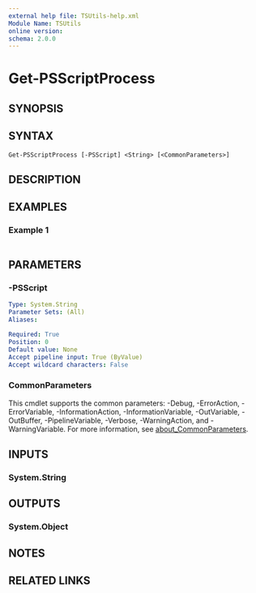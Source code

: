 ```yaml
---
external help file: TSUtils-help.xml
Module Name: TSUtils
online version:
schema: 2.0.0
---
```


# Get-PSScriptProcess

## SYNOPSIS


## SYNTAX

```
Get-PSScriptProcess [-PSScript] <String> [<CommonParameters>]
```

## DESCRIPTION


## EXAMPLES

### Example 1
```powershell

```



## PARAMETERS

### -PSScript


```yaml
Type: System.String
Parameter Sets: (All)
Aliases:

Required: True
Position: 0
Default value: None
Accept pipeline input: True (ByValue)
Accept wildcard characters: False
```

### CommonParameters
This cmdlet supports the common parameters: -Debug, -ErrorAction, -ErrorVariable, -InformationAction, -InformationVariable, -OutVariable, -OutBuffer, -PipelineVariable, -Verbose, -WarningAction, and -WarningVariable. For more information, see [about_CommonParameters](http://go.microsoft.com/fwlink/?LinkID=113216).

## INPUTS

### System.String

## OUTPUTS

### System.Object
## NOTES

## RELATED LINKS
